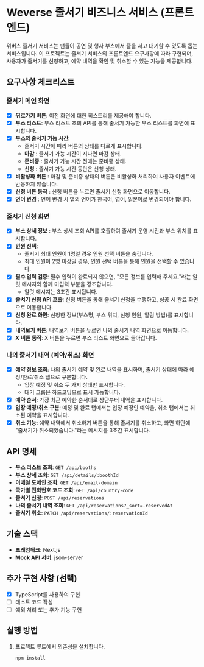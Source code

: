 # Weverse 줄서기 비즈니스 서비스 (프론트엔드)

위버스 줄서기 서비스는 팬들이 공연 및 행사 부스에서 줄을 서고 대기할 수 있도록 돕는 서비스입니다. 이 프로젝트는 줄서기 서비스의 프론트엔드 요구사항에 따라 구현되며, 사용자가 줄서기를 신청하고, 예약 내역을 확인 및 취소할 수 있는 기능을 제공합니다.

## 요구사항 체크리스트

### 줄서기 메인 화면

- [x] **뒤로가기 버튼**: 이전 화면에 대한 히스토리를 제공해야 합니다.
- [x] **부스 리스트**: 부스 리스트 조회 API를 통해 줄서기 가능한 부스 리스트를 화면에 표시합니다.
- [x] **부스의 줄서기 가능 시간**:
  - 줄서기 시간에 따라 버튼의 상태를 다르게 표시합니다.
  - **마감** : 줄서기 가능 시간이 지나면 마감 상태.
  - **준비중** : 줄서기 가능 시간 전에는 준비중 상태.
  - **신청** : 줄서기 가능 시간 동안은 신청 상태.
- [x] **비활성화 버튼** : 마감 및 준비중 상태의 버튼은 비활성화 처리하여 사용자 이벤트에 반응하지 않습니다.
- [x] **신청 버튼 동작** : 신청 버튼을 누르면 줄서기 신청 화면으로 이동합니다.
- [x] **언어 변경** : 언어 변경 시 앱의 언어가 한국어, 영어, 일본어로 변경되어야 합니다.

### 줄서기 신청 화면

- [x] **부스 상세 정보** : 부스 상세 조회 API를 호출하여 줄서기 운영 시간과 부스 위치를 표시합니다.
- [x] **인원 선택**:
  - 줄서기 최대 인원이 1명일 경우 인원 선택 버튼을 숨깁니다.
  - 최대 인원이 2명 이상일 경우, 인원 선택 버튼을 통해 인원을 선택할 수 있습니다.
- [x] **필수 입력 검증**: 필수 입력이 완료되지 않으면, "모든 정보를 입력해 주세요."라는 알럿 메시지와 함께 미입력 부분을 강조합니다.
  - 알럿 메시지는 3초간 표시됩니다.
- [x] **줄서기 신청 API 호출**: 신청 버튼을 통해 줄서기 신청을 수행하고, 성공 시 완료 화면으로 이동합니다.
- [x] **신청 완료 화면**: 신청한 정보(부스명, 부스 위치, 신청 인원, 알림 방법)를 표시합니다.
- [x] **내역보기 버튼**: 내역보기 버튼을 누르면 나의 줄서기 내역 화면으로 이동합니다.
- [x] **X 버튼 동작**: X 버튼을 누르면 부스 리스트 화면으로 돌아갑니다.

### 나의 줄서기 내역 (예약/취소) 화면

- [x] **예약 정보 조회**: 나의 줄서기 예약 및 완료 내역을 표시하며, 줄서기 상태에 따라 예정/완료/취소 탭으로 구분합니다.
  - 입장 예정 및 취소 두 가지 상태만 표시합니다.
  - 대기 그룹은 하드코딩으로 표시 가능합니다.
- [x] **예약 순서**: 가장 최근 예약한 순서대로 상단부터 내역을 표시합니다.
- [x] **입장 예정/취소 구분**: 예정 및 완료 탭에서는 입장 예정인 예약을, 취소 탭에서는 취소된 예약을 표시합니다.
- [x] **취소 기능**: 예약 내역에서 취소하기 버튼을 통해 줄서기를 취소하고, 화면 하단에 "줄서기가 취소되었습니다."라는 메시지를 3초간 표시합니다.

## API 명세

- **부스 리스트 조회**: `GET /api/booths`
- **부스 상세 조회**: `GET /api/details/:boothId`
- **이메일 도메인 조회**: `GET /api/email-domain`
- **국가별 전화번호 코드 조회**: `GET /api/country-code`
- **줄서기 신청**: `POST /api/reservations`
- **나의 줄서기 내역 조회**: `GET /api/reservations?_sort=-reservedAt`
- **줄서기 취소**: `PATCH /api/reservations/:reservationId`

## 기술 스택

- **프레임워크**: Next.js
- **Mock API 서버**: json-server

## 추가 구현 사항 (선택)

- [x] TypeScript를 사용하여 구현
- [ ] 테스트 코드 작성
- [ ] 예외 처리 또는 추가 기능 구현

## 실행 방법

1. 프로젝트 루트에서 의존성을 설치합니다.
   ```bash
   npm install
   ```
